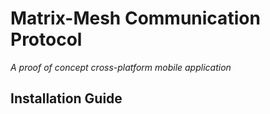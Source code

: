  # Matrix-Mesh Communication Protocol
 *A proof of concept cross-platform mobile application*
## Installation Guide
